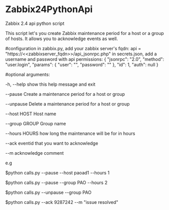 # Zabbix24PythonApi
Zabbix 2.4 api python script

This script let's you create Zabbix maintenance period for a host or a group of hosts.
It allows you to acknowledge events as well.

#configuration
in zabbix.py, add your zabbix server's fqdn:
  api = "https://<<zabbixserver_fqdn>>/api_jsonrpc.php"
in secrets.json, add a username and password with api permissions:
{
    "jsonrpc": "2.0",
    "method": "user.login",
    "params": {
        "user": "<username>",
        "password": "<password>"
    },
    "id": 1,
    "auth": null
}

#optional arguments:

  -h, --help           show this help message and exit
  
  --pause              Create a maintenance period for a host or group
  
  --unpause            Delete a maintenance period for a host or group
  
  --host HOST          Host name
  
  --group GROUP        Group name
  
  --hours HOURS        how long the maintenance will be for in hours
  
  --ack                eventid that you want to acknowledge
  
  --m                  acknowledge comment
  
  
  
  e.g
  
  $python calls.py --pause --host paoad1 --hours 1
  
  $python calls.py --pause --group PAO --hours 2
  
  $python calls.py --unpause --group PAO
  
  $python calls.py --ack 9287242 --m "issue resolved"

